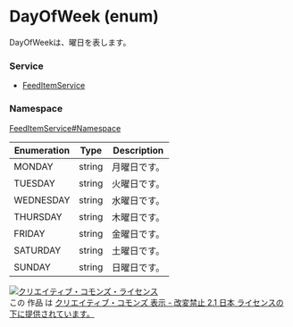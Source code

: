 # DayOfWeek (enum)
DayOfWeekは、曜日を表します。

### Service
+ [FeedItemService](../../services/FeedItemService.md)

### Namespace
[FeedItemService#Namespace](../../services/FeedItemService.md#namespace)

| Enumeration | Type | Description |
|---|---|---|
| MONDAY| string| 月曜日です。 |
| TUESDAY| string| 火曜日です。 |
| WEDNESDAY| string| 水曜日です。 |
| THURSDAY| string| 木曜日です。 |
| FRIDAY| string| 金曜日です。 |
| SATURDAY| string| 土曜日です。 |
| SUNDAY| string| 日曜日です。 |

<a rel="license" href="http://creativecommons.org/licenses/by-nd/2.1/jp/"><img alt="クリエイティブ・コモンズ・ライセンス" style="border-width:0" src="https://i.creativecommons.org/l/by-nd/2.1/jp/88x31.png" /></a><br />この 作品 は <a rel="license" href="http://creativecommons.org/licenses/by-nd/2.1/jp/">クリエイティブ・コモンズ 表示 - 改変禁止 2.1 日本 ライセンスの下に提供されています。</a>
